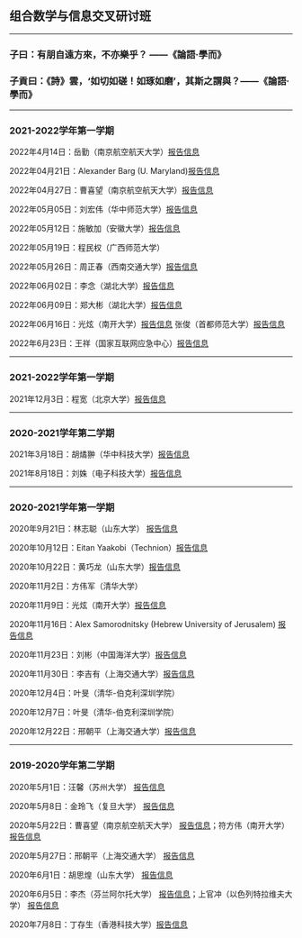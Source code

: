 ## 组合数学与信息交叉研讨班
---------------------------------------------
### 子曰：有朋自遠方來，不亦樂乎？ ——《論語·學而》
### 子貢曰：《詩》雲，‘如切如磋！如琢如磨’，其斯之謂與？——《論語·學而》
---------------------------------------------
### 2021-2022学年第一学期

2022年4月14日：岳勤（南京航空航天大学）[报告信息](https://cst.qd.sdu.edu.cn/info/1014/2062.htm)

2022年04月21日：Alexander Barg (U. Maryland)[报告信息](https://cst.qd.sdu.edu.cn/info/1014/2083.htm)

2022年04月27日：曹喜望（南京航空航天大学）[报告信息](https://cst.qd.sdu.edu.cn/info/1014/2095.htm)

2022年05月05日：刘宏伟（华中师范大学）[报告信息](https://cst.qd.sdu.edu.cn/info/1014/2099.htm)

2022年05月12日：施敏加（安徽大学）[报告信息](https://cst.qd.sdu.edu.cn/info/1014/2127.htm)

2022年05月19日：程民权（广西师范大学）

2022年05月26日：周正春（西南交通大学）[报告信息](https://cst.qd.sdu.edu.cn/info/1014/2158.htm)

2022年06月02日：李念（湖北大学）[报告信息](https://cst.qd.sdu.edu.cn/info/1014/2159.htm)

2022年06月09日：郑大彬（湖北大学）[报告信息](https://cst.qd.sdu.edu.cn/info/1014/2186.htm)

2022年06月16日：光炫（南开大学）[报告信息](https://cst.qd.sdu.edu.cn/info/1014/2196.htm) 张俊（首都师范大学）[报告信息](https://cst.qd.sdu.edu.cn/info/1014/2197.htm)

2022年6月23日：王祥（国家互联网应急中心）[报告信息](https://cst.qd.sdu.edu.cn/info/1014/2205.htm)

---------------------------------------------
### 2021-2022学年第一学期

2021年12月3日：程宽（北京大学）[报告信息](https://cst.qd.sdu.edu.cn/info/1014/1786.htm)

---------------------------------------------
### 2020-2021学年第二学期

2021年3月18日：胡燏翀（华中科技大学）[报告信息](https://cst.qd.sdu.edu.cn/info/1010/2543.htm)

2021年8月18日：刘姝（电子科技大学）[报告信息](http://www.mis.sdu.edu.cn/info/1225/2992.htm)

---------------------------------------------
### 2020-2021学年第一学期

2020年9月21日：林志聪（山东大学） [报告信息](https://cst.qd.sdu.edu.cn/info/1010/2213.htm)

2020年10月12日：Eitan Yaakobi（Technion）[报告信息](https://cst.qd.sdu.edu.cn/info/1010/2263.htm)

2020年10月22日：黄巧龙（山东大学）[报告信息](https://cst.qd.sdu.edu.cn/info/1010/2305.htm)

2020年11月2日：方伟军（清华大学）

2020年11月9日：光炫（南开大学）[报告信息](https://cst.qd.sdu.edu.cn/info/1010/2354.htm)

2020年11月16日：Alex Samorodnitsky (Hebrew University of Jerusalem) [报告信息](https://cst.qd.sdu.edu.cn/info/1010/2364.htm)

2020年11月23日：刘彬（中国海洋大学）[报告信息](https://cst.qd.sdu.edu.cn/info/1010/2394.htm)

2020年11月30日：李吉有（上海交通大学）[报告信息](https://cst.qd.sdu.edu.cn/info/1010/2412.htm)

2020年12月4日：叶旻（清华-伯克利深圳学院）

2020年12月7日：叶旻（清华-伯克利深圳学院）

2020年12月22日：邢朝平（上海交通大学）[报告信息](https://cst.qd.sdu.edu.cn/info/1010/2485.htm)

---------------------------------------------
### 2019-2020学年第二学期

2020年5月1日：汪馨（苏州大学） [报告信息](https://cst.qd.sdu.edu.cn/info/1010/1825.htm)

2020年5月8日：金玲飞（复旦大学） [报告信息](https://cst.qd.sdu.edu.cn/info/1010/1826.htm)

2020年5月22日：曹喜望（南京航空航天大学） [报告信息](https://cst.qd.sdu.edu.cn/info/1010/1904.htm)；符方伟（南开大学） [报告信息](https://cst.qd.sdu.edu.cn/info/1010/1907.htm)

2020年5月27日：邢朝平（上海交通大学） [报告信息](https://cst.qd.sdu.edu.cn/info/1035/1974.htm)

2020年6月1日：胡思煌（山东大学） [报告信息](http://math.suda.edu.cn/b4/20/c10710a373792/page.htm)

2020年6月5日：李杰（芬兰阿尔托大学） [报告信息](https://cst.qd.sdu.edu.cn/info/1010/1943.htm)；上官冲（以色列特拉维夫大学） [报告信息](https://cst.qd.sdu.edu.cn/info/1010/1945.htm)

2020年7月8日：丁存生（香港科技大学）[报告信息](https://cst.qd.sdu.edu.cn/info/1035/2137.htm)
